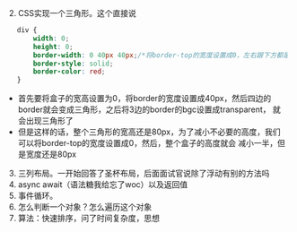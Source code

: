 2. CSS实现一个三角形。这个直接说 
 ```css
    div {
        width: 0;
        height: 0;
        border-width: 0 40px 40px;/*将border-top的宽度设置成0，左右跟下方都是40px*/
        border-style: solid;
        border-color: red;
    }
 ```
 - 首先要将盒子的宽高设置为0，将border的宽度设置成40px，然后四边的border就会变成三角形，之后将3边的border的bgc设置成transparent，
   就会出现三角形了
 - 但是这样的话，整个三角形的宽高还是80px，为了减小不必要的高度，我们可以将border-top的宽度设置成0，然后，整个盒子的高度就会
   减小一半，但是宽度还是80px
3. 三列布局。一开始回答了圣杯布局，后面面试官说除了浮动有别的方法吗
6. async await（语法糖我给忘了woc）以及返回值
7. 事件循环。
8. 怎么判断一个对象？怎么遍历这个对象 
9. 算法：快速排序，问了时间复杂度，思想 